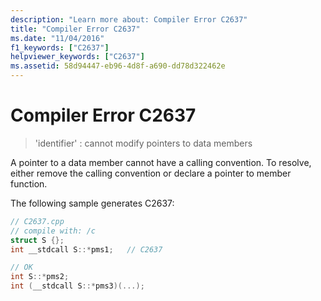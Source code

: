 ```yaml
---
description: "Learn more about: Compiler Error C2637"
title: "Compiler Error C2637"
ms.date: "11/04/2016"
f1_keywords: ["C2637"]
helpviewer_keywords: ["C2637"]
ms.assetid: 58d94447-eb96-4d8f-a690-dd78d322462e
---
```

# Compiler Error C2637

> 'identifier' : cannot modify pointers to data members

A pointer to a data member cannot have a calling convention. To resolve, either remove the calling convention or declare a pointer to member function.

The following sample generates C2637:

```cpp
// C2637.cpp
// compile with: /c
struct S {};
int __stdcall S::*pms1;   // C2637

// OK
int S::*pms2;
int (__stdcall S::*pms3)(...);
```
